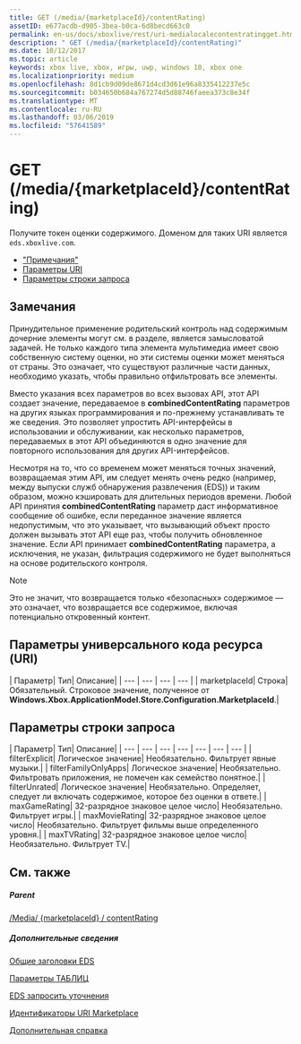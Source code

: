 ```yaml
---
title: GET (/media/{marketplaceId}/contentRating)
assetID: e677acdb-d905-3bea-b0ca-6d8becd663c0
permalink: en-us/docs/xboxlive/rest/uri-medialocalecontentratingget.html
description: " GET (/media/{marketplaceId}/contentRating)"
ms.date: 10/12/2017
ms.topic: article
keywords: xbox live, xbox, игры, uwp, windows 10, xbox one
ms.localizationpriority: medium
ms.openlocfilehash: 8d1cb9d09de8671d4cd3d61e96a8335412237e5c
ms.sourcegitcommit: b034650b684a767274d5d88746faeea373c8e34f
ms.translationtype: MT
ms.contentlocale: ru-RU
ms.lasthandoff: 03/06/2019
ms.locfileid: "57641589"
---
```

# <a name="get-mediamarketplaceidcontentrating"></a>GET (/media/{marketplaceId}/contentRating)
Получите токен оценки содержимого. Доменом для таких URI является `eds.xboxlive.com`.
 
  * ["Примечания"](#ID4EV)
  * [Параметры URI](#ID4ELB)
  * [Параметры строки запроса](#ID4EWB)
 
<a id="ID4EV"></a>

 
## <a name="remarks"></a>Замечания
 
Принудительное применение родительский контроль над содержимым дочерние элементы могут см. в разделе, является замысловатой задачей. Не только каждого типа элемента мультимедиа имеет свою собственную систему оценки, но эти системы оценки может меняться от страны. Это означает, что существуют различные части данных, необходимо указать, чтобы правильно отфильтровать все элементы.
 
Вместо указания всех параметров во всех вызовах API, этот API создает значение, передаваемое в **combinedContentRating** параметров на других языках программирования и по-прежнему устанавливать те же сведения. Это позволяет упростить API-интерфейсы в использовании и обслуживании, как несколько параметров, передаваемых в этот API объединяются в одно значение для повторного использования для других API-интерфейсов.
 
Несмотря на то, что со временем может меняться точных значений, возвращаемая этим API, им следует менять очень редко (например, между выпуски служб обнаружения развлечения (EDS)) и таким образом, можно кэшировать для длительных периодов времени. Любой API принятия **combinedContentRating** параметр даст информативное сообщение об ошибке, если переданное значение является недопустимым, что это указывает, что вызывающий объект просто должен вызывать этот API еще раз, чтобы получить обновленное значение. Если API принимает **combinedContentRating** параметра, а исключения, не указан, фильтрация содержимого не будет выполняться на основе родительского контроля. 

> [!NOTE] 
> Это не значит, что возвращается только «безопасных» содержимое — это означает, что возвращается все содержимое, включая потенциально откровенный контент. 


  
<a id="ID4ELB"></a>

 
## <a name="uri-parameters"></a>Параметры универсального кода ресурса (URI)
 
| Параметр| Тип| Описание| 
| --- | --- | --- | --- | 
| marketplaceId| Строка| Обязательный. Строковое значение, полученное от <b>Windows.Xbox.ApplicationModel.Store.Configuration.MarketplaceId</b>.| 
  
<a id="ID4EWB"></a>

 
## <a name="query-string-parameters"></a>Параметры строки запроса
 
| Параметр| Тип| Описание| 
| --- | --- | --- | --- | --- | --- | --- | 
| filterExplicit| Логическое значение| Необязательно. Фильтрует явные музыки.| 
| filterFamilyOnlyApps| Логическое значение| Необязательно. Фильтровать приложения, не помечен как семейство понятное.| 
| filterUnrated| Логическое значение| Необязательно. Определяет, следует ли включать содержимое, которое без оценки в ответе.| 
| maxGameRating| 32-разрядное знаковое целое число| Необязательно. Фильтрует игры.| 
| maxMovieRating| 32-разрядное знаковое целое число| Необязательно. Фильтрует фильмы выше определенного уровня.| 
| maxTVRating| 32-разрядное знаковое целое число| Необязательно. Фильтрует TV.| 
  
<a id="ID4E5D"></a>

 
## <a name="see-also"></a>См. также
 
<a id="ID4EAE"></a>

 
##### <a name="parent"></a>Parent 

[/Media/ {marketplaceId} / contentRating](uri-medialocalecontentrating.md)

  
<a id="ID4EKE"></a>

 
##### <a name="further-information"></a>Дополнительные сведения 

[Общие заголовки EDS](../../additional/edscommonheaders.md)

 [Параметры ТАБЛИЦ](../../additional/edsparameters.md)

 [EDS запросить уточнения](../../additional/edsqueryrefiners.md)

 [Идентификаторы URI Marketplace](atoc-reference-marketplace.md)

 [Дополнительная справка](../../additional/atoc-xboxlivews-reference-additional.md)

   